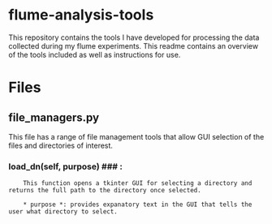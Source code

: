# flume-analysis-tools
This repository contains the tools I have developed for processing the data collected during my flume experiments. This readme contains an overview of the tools included as well as instructions for use. 

# Files
## file_managers.py 
This file has a range of file management tools that allow GUI selection of the files and directories of interest.

### load_dn(self, purpose) ### : 
        This function opens a tkinter GUI for selecting a directory and returns the full path to the directory once selected.

        * purpose *: provides expanatory text in the GUI that tells the user what directory to select.